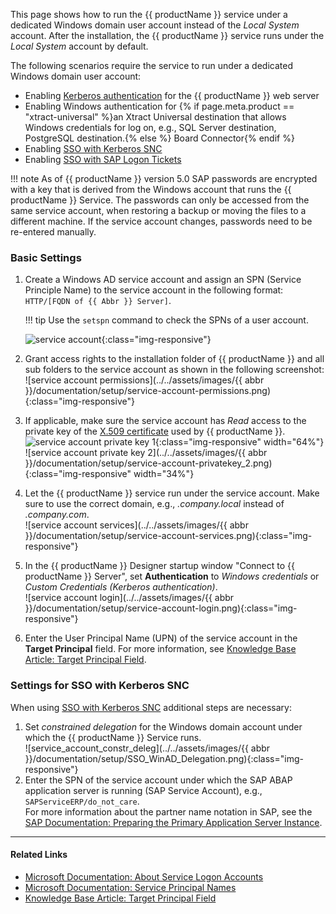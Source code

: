 
This page shows how to run the {{ productName }} service under a dedicated Windows domain user account instead of the *Local System* account.
After the installation, the {{ productName }} service runs under the *Local System* account by default.

The following scenarios require the service to run under a dedicated Windows domain user account:

- Enabling [Kerberos authentication](../security/server-security.md#restrict-access-to-windows-ad-users-kerberos-authentication) for the {{ productName }} web server
- Enabling Windows authentication for {% if page.meta.product == "xtract-universal" %}an Xtract Universal destination that allows Windows credentials for log on, e.g., SQL Server destination, PostgreSQL destination.{% else %} Board Connector{% endif %}
- Enabling [SSO with Kerberos SNC](../../knowledge-base/sso-with-kerberos-snc.md)
- Enabling [SSO with SAP Logon Tickets](../../knowledge-base/sso-with-logon-ticket.md)

!!! note 
	As of {{ productName }} version 5.0 SAP passwords are encrypted with a key that is derived from the Windows account that runs the {{ productName }} Service.
	The passwords can only be accessed from the same service account, when restoring a backup or moving the files to a different machine. 
	If the service account changes, passwords need to be re-entered manually.

### Basic Settings

1. Create a Windows AD service account and assign an SPN (Service Principle Name) to the service account in the following format: `HTTP/[FQDN of {{ Abbr }} Server]`.<br>

	!!! tip
		Use the ```setspn``` command to check the SPNs of a user account.

	![service account](../../assets/images/documentation/setup/service-account-SPN.png){:class="img-responsive"}
2. Grant access rights to the installation folder of {{ productName }} and all sub folders to the service account as shown in the following screenshot:<br>
![service account permissions](../../assets/images/{{ abbr }}/documentation/setup/service-account-permissions.png){:class="img-responsive"}
3. If applicable, make sure the service account has *Read* access to the private key of the [X.509 certificate](../security/install-x.509-certificate.md) used by {{ productName }}.<br>
![service account private key 1](../../assets/images/documentation/setup/service-account-privatekey_1.png){:class="img-responsive" width="64%"}
![service account private key 2](../../assets/images/{{ abbr }}/documentation/setup/service-account-privatekey_2.png){:class="img-responsive" width="34%"}
4. Let the {{ productName }} service run under the service account. Make sure to use the correct domain, e.g., *.company.local* instead of *.company.com*.<br>
![service account services](../../assets/images/{{ abbr }}/documentation/setup/service-account-services.png){:class="img-responsive"}
5. In the {{ productName }} Designer startup window "Connect to {{ productName }} Server", set **Authentication** to *Windows credentials* or *Custom Credentials (Kerberos authentication)*.<br>
![service account login](../../assets/images/{{ abbr }}/documentation/setup/service-account-login.png){:class="img-responsive"}
6. Enter the User Principal Name (UPN) of the service account in the **Target Principal** field. For more information, see [Knowledge Base Article: Target Principal Field](../../knowledge-base/target-principal-TPN.md).<br>


### Settings for SSO with Kerberos SNC

When using [SSO with Kerberos SNC](../../knowledge-base/sso-with-kerberos-snc.md) additional steps are necessary:<br>

1. Set *constrained delegation* for the Windows domain account under which the {{ productName }} Service runs.<br>
![service_account_constr_deleg](../../assets/images/{{ abbr }}/documentation/setup/SSO_WinAD_Delegation.png){:class="img-responsive"}
2. Enter the SPN of the service account under which the SAP ABAP application server is running (SAP Service Account), e.g., `SAPServiceERP/do_not_care`.<br>
For more information about the partner name notation in SAP, see the [SAP Documentation: Preparing the Primary Application Server Instance](https://help.sap.com/viewer/e815bb97839a4d83be6c4fca48ee5777/7.5.9/en-US/440ebb40b9920d1be10000000a114a6b.html).


*********
#### Related Links
- [Microsoft Documentation: About Service Logon Accounts](https://docs.microsoft.com/en-us/windows/win32/ad/about-service-logon-accounts)
- [Microsoft Documentation: Service Principal Names](https://docs.microsoft.com/en-us/windows/win32/ad/service-principal-names)
- [Knowledge Base Article: Target Principal Field](../../knowledge-base/target-principal-TPN.md)

